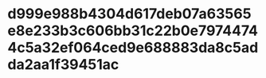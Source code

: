# d999e988b4304d617deb07a63565e8e233b3c606bb31c22b0e79744744c5a32ef064ced9e688883da8c5adda2aa1f39451ac